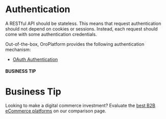 <a id="web-services-api-authentication"></a>

# Authentication

A RESTful API should be stateless. This means that request authentication should not depend on cookies or sessions.
Instead, each request should come with some authentication credentials.

Out-of-the-box, OroPlatform provides the following authentication mechanism:

* [OAuth Authentication](oauth.md)

#### BUSINESS TIP
# Business Tip

Looking to make a digital commerce investment? Evaluate the <a href="https://oroinc.com/b2b-ecommerce/b2b-ecommerce-comparison" target="_blank">best B2B eCommerce platforms</a> on our comparison page.
